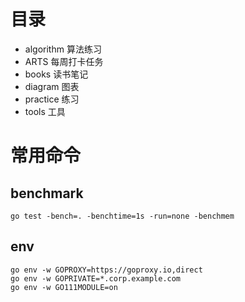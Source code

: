 # 目录
- algorithm 算法练习
- ARTS 每周打卡任务
- books 读书笔记
- diagram 图表
- practice 练习
- tools 工具

# 常用命令

## benchmark
```text
go test -bench=. -benchtime=1s -run=none -benchmem
```

## env
```text
go env -w GOPROXY=https://goproxy.io,direct
go env -w GOPRIVATE=*.corp.example.com
go env -w GO111MODULE=on
```